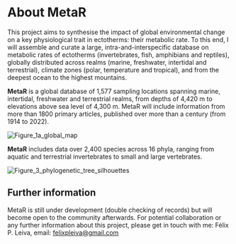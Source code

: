 # About MetaR

This project aims to synthesise the impact of global environmental change on a key physiological trait in ectotherms: their metabolic rate. To this end, I will assemble and curate a large, intra-and-interspecific database on metabolic rates of ectotherms (invertebrates, fish, amphibians and reptiles), globally distributed across realms (marine, freshwater, intertidal and terrestrial), climate zones (polar, temperature and tropical), and from the deepest ocean to the highest mountains.



**MetaR** is a global database of 1,577 sampling locations spanning marine, intertidal, freshwater and terrestrial realms, from depths of 4,420 m to elevations above sea level of 4,300 m. MetaR will include information from more than 1800 primary articles, published over more than a century (from 1914 to 2022).

![Figure_1a_global_map](https://github.com/felixpleiva/MetaR/assets/57069034/34b1f7ca-a8ae-4e31-a937-aa45b6e79294)

**MetaR** includes data over 2,400 species across 16 phyla, ranging from aquatic and terrestrial invertebrates to small and large vertebrates.

![Figure_3_phylogenetic_tree_silhouettes](https://github.com/felixpleiva/MetaR/assets/57069034/4779a9a8-4b54-46d8-9d29-f45929cf9377)

## Further information
MetaR is still under development (double checking of records) but will become open to  the community afterwards. For potential collaboration or any further information about this project, please get in touch with me: Félix P. Leiva, email: felixpleiva@gmail.com
